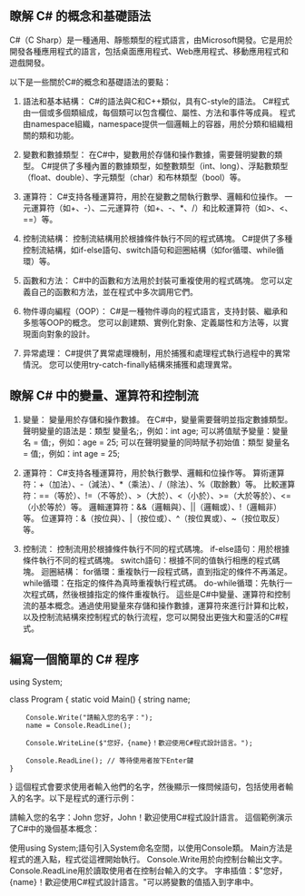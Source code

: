 ## 瞭解 C# 的概念和基礎語法

C#（C Sharp）是一種通用、靜態類型的程式語言，由Microsoft開發。它是用於開發各種應用程式的語言，包括桌面應用程式、Web應用程式、移動應用程式和遊戲開發。

以下是一些關於C#的概念和基礎語法的要點：

1. 語法和基本結構：
C#的語法與C和C++類似，具有C-style的語法。
C#程式由一個或多個類組成，每個類可以包含欄位、屬性、方法和事件等成員。
程式由namespace組織，namespace提供一個邏輯上的容器，用於分類和組織相關的類和功能。

2. 變數和數據類型：
在C#中，變數用於存儲和操作數據，需要聲明變數的類型。
C#提供了多種內置的數據類型，如整數類型（int、long）、浮點數類型（float、double）、字元類型（char）和布林類型（bool）等。

3. 運算符：
C#支持各種運算符，用於在變數之間執行數學、邏輯和位操作。
一元運算符（如+、-）、二元運算符（如+、-、*、/）和比較運算符（如>、<、==）等。

4. 控制流結構：
控制流結構用於根據條件執行不同的程式碼塊。
C#提供了多種控制流結構，如if-else語句、switch語句和迴圈結構（如for循環、while循環）等。

5. 函數和方法：
C#中的函數和方法用於封裝可重複使用的程式碼塊。
您可以定義自己的函數和方法，並在程式中多次調用它們。

6. 物件導向編程（OOP）：
C#是一種物件導向的程式語言，支持封裝、繼承和多態等OOP的概念。
您可以創建類、實例化對象、定義屬性和方法等，以實現面向對象的設計。

7. 异常處理：
C#提供了異常處理機制，用於捕獲和處理程式執行過程中的異常情況。
您可以使用try-catch-finally結構來捕獲和處理異常。

## 瞭解 C# 中的變量、運算符和控制流

1. 變量：
變量用於存儲和操作數據。
在C#中，變量需要聲明並指定數據類型。
聲明變量的語法是：類型 變量名;，例如：int age;
可以將值賦予變量：變量名 = 值;，例如：age = 25;
可以在聲明變量的同時賦予初始值：類型 變量名 = 值;，例如：int age = 25;

2. 運算符：
C#支持各種運算符，用於執行數學、邏輯和位操作等。
算術運算符：+（加法）、-（減法）、*（乘法）、/（除法）、%（取餘數）等。
比較運算符：==（等於）、!=（不等於）、>（大於）、<（小於）、>=（大於等於）、<=（小於等於）等。
邏輯運算符：&&（邏輯與）、||（邏輯或）、!（邏輯非）等。
位運算符：&（按位與）、|（按位或）、^（按位異或）、~（按位取反）等。
3. 控制流：
控制流用於根據條件執行不同的程式碼塊。
if-else語句：用於根據條件執行不同的程式碼塊。
switch語句：根據不同的值執行相應的程式碼塊。
迴圈結構：
for循環：重複執行一段程式碼，直到指定的條件不再滿足。
while循環：在指定的條件為真時重複執行程式碼。
do-while循環：先執行一次程式碼，然後根據指定的條件重複執行。
這些是C#中變量、運算符和控制流的基本概念。通過使用變量來存儲和操作數據，運算符來進行計算和比較，以及控制流結構來控制程式的執行流程，您可以開發出更強大和靈活的C#程式。

## 編寫一個簡單的 C# 程序

using System;

class Program
{
    static void Main()
    {
        string name;

        Console.Write("請輸入您的名字：");
        name = Console.ReadLine();

        Console.WriteLine($"您好，{name}！歡迎使用C#程式設計語言。");

        Console.ReadLine(); // 等待使用者按下Enter鍵
    }
}
這個程式會要求使用者輸入他們的名字，然後顯示一條問候語句，包括使用者輸入的名字。以下是程式的運行示例：

請輸入您的名字：John
您好，John！歡迎使用C#程式設計語言。
這個範例演示了C#中的幾個基本概念：

使用using System;語句引入System命名空間，以使用Console類。
Main方法是程式的進入點，程式從這裡開始執行。
Console.Write用於向控制台輸出文字。
Console.ReadLine用於讀取使用者在控制台輸入的文字。
字串插值：$"您好，{name}！歡迎使用C#程式設計語言。"可以將變數的值插入到字串中。
